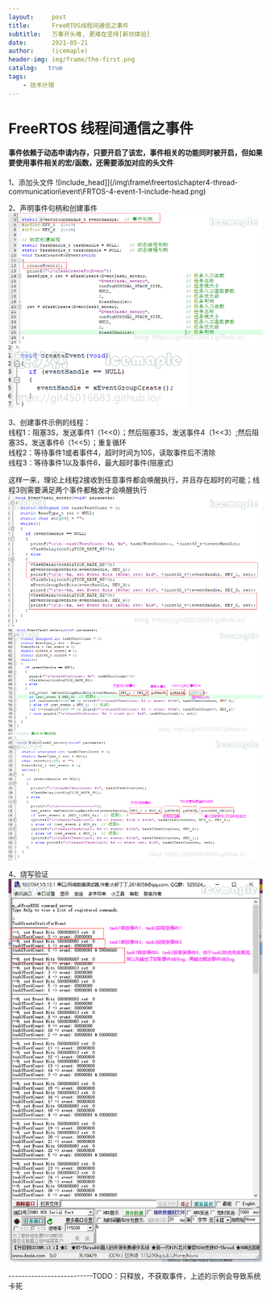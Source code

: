 ```yaml
---
layout:     post
title:      FreeRTOS线程间通信之事件
subtitle:   万事开头难, 更难在坚持[新坑体验]
date:       2021-05-21
author:     (icemaple)
header-img: img/frame/the-first.png
catalog:   true
tags:
    - 技术什锦
---
```

# FreeRTOS 线程间通信之事件
#### 事件依赖于动态申请内存，只要开启了该宏，事件相关的功能同时被开启，但如果要使用事件相关的宏/函数，还需要添加对应的头文件

1、添加头文件
![include_head]](/img\frame\freertos\chapter4-thread-communication\event\FRTOS-4-event-1-include-head.png)  

2、声明事件句柄和创建事件
![define](/img\frame\freertos\chapter4-thread-communication\event\FRTOS-4-event-2-define-event-1.png)  
![create](/img\frame\freertos\chapter4-thread-communication\event\FRTOS-4-event-2-create-event-2.png)  

3、创建事件示例的线程：  
线程1：阻塞3S，发送事件1（1<<0）；然后阻塞3S，发送事件4（1<<3）;然后阻塞3S，发送事件6（1<<5）；重复循环  
线程2：等待事件1或者事件4，超时时间为10S，读取事件后不清除  
线程3：等待事件1以及事件6，最大超时事件(阻塞式)  

这样一来，理论上线程2接收到任意事件都会唤醒执行，并且存在超时的可能；线程3则需要满足两个事件都触发才会唤醒执行  
![create_demo_thread1](/img\frame\freertos\chapter4-thread-communication\event\FRTOS-4-event-3-create-demo-threads-1.png)  
![create_demo_thread2](/img\frame\freertos\chapter4-thread-communication\event\FRTOS-4-event-3-create-demo-threads-2.png)  
![create_demo_thread3](/img\frame\freertos\chapter4-thread-communication\event\FRTOS-4-event-3-create-demo-threads-3.png)  

4、烧写验证
![run](/img\frame\freertos\chapter4-thread-communication\event\FRTOS-4-event-4-run.png)  

--------------------------TODO：只释放，不获取事件，上述的示例会导致系统卡死  


